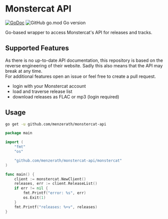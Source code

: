 # Monstercat API

[![GoDoc](https://img.shields.io/static/v1?label=godoc&message=reference&color=blue)](https://pkg.go.dev/github.com/menzerath/monstercat-api/monstercat?tab=doc)
![GitHub go.mod Go version](https://img.shields.io/github/go-mod/go-version/menzerath/monstercat-api)

Go-based wrapper to access Monstercat's API for releases and tracks.

## Supported Features

As there is no up-to-date API documentation, this repository is based on the reverse engineering of their website.
Sadly this also means that the API may break at any time.  
For additional features open an issue or feel free to create a pull request.

* login with your Monstercat account
* load and traverse release list
* download releases as FLAC or mp3 (login required)

## Usage

```bash
go get -u github.com/menzerath/monstercat-api
```

```go
package main

import (
	"fmt"
	"os"

	"github.com/menzerath/monstercat-api/monstercat"
)

func main() {
	client := monstercat.NewClient()
	releases, err := client.ReleaseList()
	if err != nil {
		fmt.Printf("error: %s", err)
		os.Exit(1)
	}
	fmt.Printf("releases: %+v", releases)
}
```
